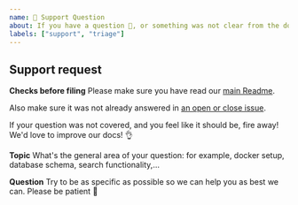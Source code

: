 ```yaml
---
name: 🤗 Support Question
about: If you have a question 💬, or something was not clear from the docs!
labels: ["support", "triage"]
---
```

## Support request
**Checks before filing**
Please make sure you have read our [main Readme](https://github.com/suitenumerique/calc).

Also make sure it was not already answered in [an open or close issue](https://github.com/suitenumerique/calc/issues?q=is%3Aissue%20state%3Aopen%20label%3Asupport).

If your question was not covered, and you feel like it should be, fire away! We'd love to improve our docs! 👌

**Topic**
What's the general area of your question: for example, docker setup, database schema, search functionality,...

**Question**
Try to be as specific as possible so we can help you as best we can. Please be patient 🙏
